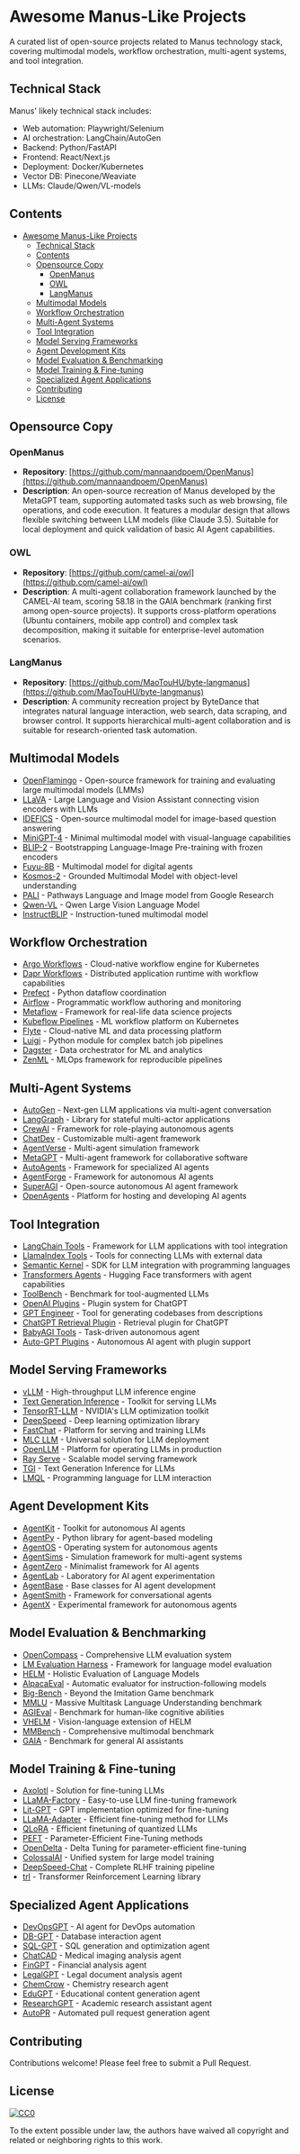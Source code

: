 # Awesome Manus-Like Projects

A curated list of open-source projects related to Manus technology stack, covering multimodal models, workflow orchestration, multi-agent systems, and tool integration.

## Technical Stack

Manus' likely technical stack includes:

- Web automation: Playwright/Selenium
- AI orchestration: LangChain/AutoGen
- Backend: Python/FastAPI
- Frontend: React/Next.js
- Deployment: Docker/Kubernetes
- Vector DB: Pinecone/Weaviate
- LLMs: Claude/Qwen/VL-models

## Contents

- [Awesome Manus-Like Projects](#awesome-manus-like-projects)
  - [Technical Stack](#technical-stack)
  - [Contents](#contents)
  - [Opensource Copy](#opensource-copy)
    - [OpenManus](#openmanus)
    - [OWL](#owl)
    - [LangManus](#langmanus)
  - [Multimodal Models](#multimodal-models)
  - [Workflow Orchestration](#workflow-orchestration)
  - [Multi-Agent Systems](#multi-agent-systems)
  - [Tool Integration](#tool-integration)
  - [Model Serving Frameworks](#model-serving-frameworks)
  - [Agent Development Kits](#agent-development-kits)
  - [Model Evaluation \& Benchmarking](#model-evaluation--benchmarking)
  - [Model Training \& Fine-tuning](#model-training--fine-tuning)
  - [Specialized Agent Applications](#specialized-agent-applications)
  - [Contributing](#contributing)
  - [License](#license)


## Opensource Copy

### OpenManus
- **Repository**: [https://github.com/mannaandpoem/OpenManus](https://github.com/mannaandpoem/OpenManus)
- **Description**: An open-source recreation of Manus developed by the MetaGPT team, supporting automated tasks such as web browsing, file operations, and code execution. It features a modular design that allows flexible switching between LLM models (like Claude 3.5). Suitable for local deployment and quick validation of basic AI Agent capabilities.

### OWL
- **Repository**: [https://github.com/camel-ai/owl](https://github.com/camel-ai/owl)
- **Description**: A multi-agent collaboration framework launched by the CAMEL-AI team, scoring 58.18 in the GAIA benchmark (ranking first among open-source projects). It supports cross-platform operations (Ubuntu containers, mobile app control) and complex task decomposition, making it suitable for enterprise-level automation scenarios.

### LangManus
- **Repository**: [https://github.com/MaoTouHU/byte-langmanus](https://github.com/MaoTouHU/byte-langmanus)
- **Description**: A community recreation project by ByteDance that integrates natural language interaction, web search, data scraping, and browser control. It supports hierarchical multi-agent collaboration and is suitable for research-oriented task automation.

## Multimodal Models

- [OpenFlamingo](https://github.com/mlfoundations/open_flamingo) - Open-source framework for training and evaluating large multimodal models (LMMs)
- [LLaVA](https://github.com/haotian-liu/LLaVA) - Large Language and Vision Assistant connecting vision encoders with LLMs
- [IDEFICS](https://github.com/HuggingFaceM4/idefics) - Open-source multimodal model for image-based question answering
- [MiniGPT-4](https://github.com/Vision-CAIR/MiniGPT-4) - Minimal multimodal model with visual-language capabilities
- [BLIP-2](https://github.com/salesforce/BLIP-2) - Bootstrapping Language-Image Pre-training with frozen encoders
- [Fuyu-8B](https://github.com/AdeptAI/Fuyu-8B) - Multimodal model for digital agents
- [Kosmos-2](https://github.com/microsoft/unilm/tree/master/kosmos-2) - Grounded Multimodal Model with object-level understanding
- [PALI](https://github.com/google-research/pali) - Pathways Language and Image model from Google Research
- [Qwen-VL](https://github.com/QwenLM/Qwen-VL) - Qwen Large Vision Language Model
- [InstructBLIP](https://github.com/salesforce/LAVIS/tree/main/projects/instructblip) - Instruction-tuned multimodal model

## Workflow Orchestration

- [Argo Workflows](https://github.com/argoproj/argo-workflows) - Cloud-native workflow engine for Kubernetes
- [Dapr Workflows](https://github.com/dapr/workflows) - Distributed application runtime with workflow capabilities
- [Prefect](https://github.com/PrefectHQ/prefect) - Python dataflow coordination
- [Airflow](https://github.com/apache/airflow) - Programmatic workflow authoring and monitoring
- [Metaflow](https://github.com/Netflix/metaflow) - Framework for real-life data science projects
- [Kubeflow Pipelines](https://github.com/kubeflow/pipelines) - ML workflow platform on Kubernetes
- [Flyte](https://github.com/flyteorg/flyte) - Cloud-native ML and data processing platform
- [Luigi](https://github.com/spotify/luigi) - Python module for complex batch job pipelines
- [Dagster](https://github.com/dagster-io/dagster) - Data orchestrator for ML and analytics
- [ZenML](https://github.com/zenml-io/zenml) - MLOps framework for reproducible pipelines

## Multi-Agent Systems

- [AutoGen](https://github.com/microsoft/autogen) - Next-gen LLM applications via multi-agent conversation
- [LangGraph](https://github.com/langchain-ai/langgraph) - Library for stateful multi-actor applications
- [CrewAI](https://github.com/joaomdmoura/crewai) - Framework for role-playing autonomous agents
- [ChatDev](https://github.com/OpenBMB/ChatDev) - Customizable multi-agent framework
- [AgentVerse](https://github.com/OpenBMB/AgentVerse) - Multi-agent simulation framework
- [MetaGPT](https://github.com/geekan/MetaGPT) - Multi-agent framework for collaborative software
- [AutoAgents](https://github.com/aiwaves-cn/autogents) - Framework for specialized AI agents
- [AgentForge](https://github.com/DataBass-io/AgentForge) - Framework for autonomous AI agents
- [SuperAGI](https://github.com/SuperAGI/SuperAGI) - Open-source autonomous AI agent framework
- [OpenAgents](https://github.com/xlang-ai/openagents) - Platform for hosting and developing AI agents

## Tool Integration

- [LangChain Tools](https://github.com/langchain-ai/langchain) - Framework for LLM applications with tool integration
- [LlamaIndex Tools](https://github.com/jerryjliu/llama_index) - Tools for connecting LLMs with external data
- [Semantic Kernel](https://github.com/microsoft/semantic-kernel) - SDK for LLM integration with programming languages
- [Transformers Agents](https://github.com/huggingface/transformers) - Hugging Face transformers with agent capabilities
- [ToolBench](https://github.com/OpenBMB/ToolBench) - Benchmark for tool-augmented LLMs
- [OpenAI Plugins](https://github.com/openai/plugins) - Plugin system for ChatGPT
- [GPT Engineer](https://github.com/AntonOsika/gpt-engineer) - Tool for generating codebases from descriptions
- [ChatGPT Retrieval Plugin](https://github.com/openai/chatgpt-retrieval-plugin) - Retrieval plugin for ChatGPT
- [BabyAGI Tools](https://github.com/yoheinakajima/babyagi) - Task-driven autonomous agent
- [Auto-GPT Plugins](https://github.com/Significant-Gravitas/Auto-GPT) - Autonomous AI agent with plugin support

## Model Serving Frameworks

- [vLLM](https://github.com/vllm-project/vllm) - High-throughput LLM inference engine
- [Text Generation Inference](https://github.com/huggingface/text-generation-inference) - Toolkit for serving LLMs
- [TensorRT-LLM](https://github.com/NVIDIA/TensorRT-LLM) - NVIDIA's LLM optimization toolkit
- [DeepSpeed](https://github.com/microsoft/DeepSpeed) - Deep learning optimization library
- [FastChat](https://github.com/lm-sys/FastChat) - Platform for serving and training LLMs
- [MLC LLM](https://github.com/mlc-ai/mlc-llm) - Universal solution for LLM deployment
- [OpenLLM](https://github.com/bentoml/OpenLLM) - Platform for operating LLMs in production
- [Ray Serve](https://github.com/ray-project/ray) - Scalable model serving framework
- [TGI](https://github.com/huggingface/text-generation-inference) - Text Generation Inference for LLMs
- [LMQL](https://github.com/eth-sri/lmql) - Programming language for LLM interaction

## Agent Development Kits

- [AgentKit](https://github.com/holistics-ai/agentkit) - Toolkit for autonomous AI agents
- [AgentPy](https://github.com/agent-py/agentpy) - Python library for agent-based modeling
- [AgentOS](https://github.com/agent-os/agentos) - Operating system for autonomous agents
- [AgentSims](https://github.com/py-why/AgentSims) - Simulation framework for multi-agent systems
- [AgentZero](https://github.com/agent-zero/agentzero) - Minimalist framework for AI agents
- [AgentLab](https://github.com/agent-lab/agentlab) - Laboratory for AI agent experimentation
- [AgentBase](https://github.com/agentbase/agentbase) - Base classes for AI agent development
- [AgentSmith](https://github.com/agentsmith/agentsmith) - Framework for conversational agents
- [AgentX](https://github.com/agentx/agentx) - Experimental framework for autonomous agents

## Model Evaluation & Benchmarking

- [OpenCompass](https://github.com/open-compass/opencompass) - Comprehensive LLM evaluation system
- [LM Evaluation Harness](https://github.com/EleutherAI/lm-evaluation-harness) - Framework for language model evaluation
- [HELM](https://github.com/stanford-crfm/helm) - Holistic Evaluation of Language Models
- [AlpacaEval](https://github.com/tatsu-lab/alpaca_eval) - Automatic evaluator for instruction-following models
- [Big-Bench](https://github.com/google/BIG-bench) - Beyond the Imitation Game benchmark
- [MMLU](https://github.com/hendrycks/test) - Massive Multitask Language Understanding benchmark
- [AGIEval](https://github.com/microsoft/AGIEval) - Benchmark for human-like cognitive abilities
- [VHELM](https://github.com/stanford-crfm/vhelm) - Vision-language extension of HELM
- [MMBench](https://github.com/open-compass/mmbench) - Comprehensive multimodal benchmark
- [GAIA](https://github.com/gaia-benchmark/gaia) - Benchmark for general AI assistants

## Model Training & Fine-tuning

- [Axolotl](https://github.com/OpenAccess-AI-Collective/axolotl) - Solution for fine-tuning LLMs
- [LLaMA-Factory](https://github.com/hiyouga/LLaMA-Factory) - Easy-to-use LLM fine-tuning framework
- [Lit-GPT](https://github.com/Lightning-AI/lit-gpt) - GPT implementation optimized for fine-tuning
- [LLaMA-Adapter](https://github.com/ZrrSkywalker/LLaMA-Adapter) - Efficient fine-tuning method for LLMs
- [QLoRA](https://github.com/artidoro/qlora) - Efficient finetuning of quantized LLMs
- [PEFT](https://github.com/huggingface/peft) - Parameter-Efficient Fine-Tuning methods
- [OpenDelta](https://github.com/thunlp/OpenDelta) - Delta Tuning for parameter-efficient fine-tuning
- [ColossalAI](https://github.com/hpcaitech/ColossalAI) - Unified system for large model training
- [DeepSpeed-Chat](https://github.com/microsoft/DeepSpeedExamples) - Complete RLHF training pipeline
- [trl](https://github.com/huggingface/trl) - Transformer Reinforcement Learning library

## Specialized Agent Applications

- [DevOpsGPT](https://github.com/kuafuai/DevOpsGPT) - AI agent for DevOps automation
- [DB-GPT](https://github.com/csunny/DB-GPT) - Database interaction agent
- [SQL-GPT](https://github.com/bigcode-project/sql-gpt) - SQL generation and optimization agent
- [ChatCAD](https://github.com/zhaozh10/ChatCAD) - Medical imaging analysis agent
- [FinGPT](https://github.com/ai4finance-foundation/fingpt) - Financial analysis agent
- [LegalGPT](https://github.com/legal-tech-research/legalgpt) - Legal document analysis agent
- [ChemCrow](https://github.com/ur-whitelab/chemcrow) - Chemistry research agent
- [EduGPT](https://github.com/educators-gpt/edugpt) - Educational content generation agent
- [ResearchGPT](https://github.com/mukulpatnaik/researchgpt) - Academic research assistant agent
- [AutoPR](https://github.com/irgolic/AutoPR) - Automated pull request generation agent



## Contributing

Contributions welcome! Please feel free to submit a Pull Request.

## License

[![CC0](https://licensebuttons.net/p/zero/1.0/88x31.png)](https://creativecommons.org/publicdomain/zero/1.0/)

To the extent possible under law, the authors have waived all copyright and related or neighboring rights to this work.